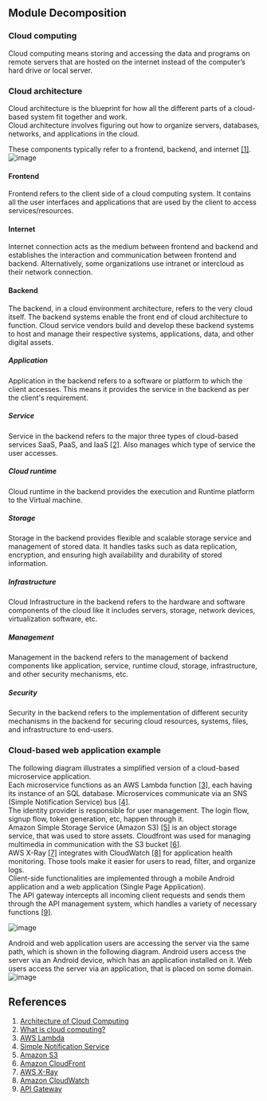 ## Module Decomposition

### Cloud computing
Cloud computing means storing and accessing the data and programs on remote servers that are hosted on the internet instead of the computer’s hard drive or local server.

### Cloud architecture
Cloud architecture is the blueprint for how all the different parts of a cloud-based system fit together and work.<br>
Cloud architecture involves figuring out how to organize servers, databases, networks, and applications in the cloud.<br>

These components typically refer to a frontend, backend, and internet [[1]](https://www.geeksforgeeks.org/architecture-of-cloud-computing/).<br>
![image](https://github.com/cojic/CloudSecurityResearch/assets/102799668/ce8a1631-7b64-43e8-b945-88fa9395af68)

#### Frontend
Frontend refers to the client side of a cloud computing system. It contains all the user interfaces and applications that are used by the client to access services/resources.

#### Internet
Internet connection acts as the medium between frontend and backend and establishes the interaction and communication between frontend and backend.
Alternatively, some organizations use intranet or intercloud as their network connection.

#### Backend
The backend, in a cloud environment architecture, refers to the very cloud itself. The backend systems enable the front end of cloud architecture to function.
Cloud service vendors build and develop these backend systems to host and manage their respective systems, applications, data, and other digital assets.

##### Application
Application in the backend refers to a software or platform to which the client accesses. This means it provides the service in the backend as per the client's requirement.

##### Service
Service in the backend refers to the major three types of cloud-based services SaaS, PaaS, and IaaS [[2]](https://www.cloudflare.com/learning/cloud/what-is-the-cloud/). Also manages which type of service the user accesses.<br>

##### Cloud runtime
Cloud runtime in the backend provides the execution and Runtime platform to the Virtual machine.

##### Storage
Storage in the backend provides flexible and scalable storage service and management of stored data. It handles tasks such as data replication, encryption, and ensuring high availability and durability of stored information.

##### Infrastructure
Cloud Infrastructure in the backend refers to the hardware and software components of the cloud like it includes servers, storage, network devices, virtualization software, etc.

##### Management
Management in the backend refers to the management of backend components like application, service, runtime cloud, storage, infrastructure, and other security mechanisms, etc.

##### Security
Security in the backend refers to the implementation of different security mechanisms in the backend for securing cloud resources, systems, files, and infrastructure to end-users.

### Cloud-based web application example
The following diagram illustrates a simplified version of a cloud-based microservice application.<br>
Each microservice functions as an AWS Lambda function [[3]](https://aws.amazon.com/lambda/), each having its instance of an SQL database. Microservices communicate via an SNS (Simple Notification Service) bus [[4]](https://aws.amazon.com/sns/).<br>
The identity provider is responsible for user management. The login flow, signup flow, token generation, etc, happen through it.<br>
Amazon Simple Storage Service (Amazon S3) [[5]](https://aws.amazon.com/s3/) is an object storage service, that was used to store assets. Cloudfront was used for managing multimedia in communication with the S3 bucket [[6]](https://aws.amazon.com/cloudfront/).<br>
AWS X-Ray [[7]](https://aws.amazon.com/xray/) integrates with CloudWatch [[8]](https://aws.amazon.com/cloudwatch/) for application health monitoring. Those tools make it easier for users to read, filter, and organize logs.<br>
Client-side functionalities are implemented through a mobile Android application and a web application (Single Page Application). <br>
The API gateway intercepts all incoming client requests and sends them through the API management system, which handles a variety of necessary functions [[9]](https://aws.amazon.com/api-gateway/).

![image](https://github.com/cojic/CloudSecurityResearch/assets/102799668/ed55cfef-3c09-45c4-8942-8148dd37b9c3)

Android and web application users are accessing the server via the same path, which is shown in the following diagram. Android users access the server via an Android device, which has an application installed on it. Web users access the server via an application, that is placed on some domain.<br>
![image](https://github.com/cojic/CloudSecurityResearch/assets/102799668/5eb94dce-1b26-4269-afb8-5024a41012e3)


## References
1. [Architecture of Cloud Computing](https://www.geeksforgeeks.org/architecture-of-cloud-computing/)
2. [What is cloud computing?](https://www.cloudflare.com/learning/cloud/what-is-the-cloud/)
3. [AWS Lambda](https://aws.amazon.com/lambda/)
4. [Simple Notification Service](https://aws.amazon.com/sns/)
5. [Amazon S3](https://aws.amazon.com/s3/)
6. [Amazon CloudFront](https://aws.amazon.com/cloudfront/)
7. [AWS X-Ray](https://aws.amazon.com/xray/)
8. [Amazon CloudWatch](https://aws.amazon.com/cloudwatch/)
9. [API Gateway](https://aws.amazon.com/api-gateway/)

